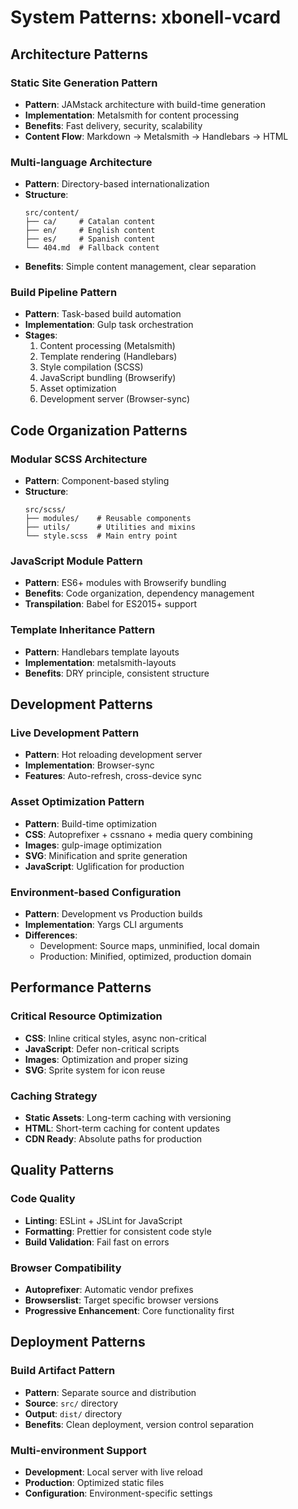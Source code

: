 # System Patterns: xbonell-vcard

## Architecture Patterns

### Static Site Generation Pattern
- **Pattern**: JAMstack architecture with build-time generation
- **Implementation**: Metalsmith for content processing
- **Benefits**: Fast delivery, security, scalability
- **Content Flow**: Markdown → Metalsmith → Handlebars → HTML

### Multi-language Architecture
- **Pattern**: Directory-based internationalization
- **Structure**: 
  ```
  src/content/
  ├── ca/     # Catalan content
  ├── en/     # English content
  ├── es/     # Spanish content
  └── 404.md  # Fallback content
  ```
- **Benefits**: Simple content management, clear separation

### Build Pipeline Pattern
- **Pattern**: Task-based build automation
- **Implementation**: Gulp task orchestration
- **Stages**:
  1. Content processing (Metalsmith)
  2. Template rendering (Handlebars)
  3. Style compilation (SCSS)
  4. JavaScript bundling (Browserify)
  5. Asset optimization
  6. Development server (Browser-sync)

## Code Organization Patterns

### Modular SCSS Architecture
- **Pattern**: Component-based styling
- **Structure**:
  ```
  src/scss/
  ├── modules/    # Reusable components
  ├── utils/      # Utilities and mixins
  └── style.scss  # Main entry point
  ```

### JavaScript Module Pattern
- **Pattern**: ES6+ modules with Browserify bundling
- **Benefits**: Code organization, dependency management
- **Transpilation**: Babel for ES2015+ support

### Template Inheritance Pattern
- **Pattern**: Handlebars template layouts
- **Implementation**: metalsmith-layouts
- **Benefits**: DRY principle, consistent structure

## Development Patterns

### Live Development Pattern
- **Pattern**: Hot reloading development server
- **Implementation**: Browser-sync
- **Features**: Auto-refresh, cross-device sync

### Asset Optimization Pattern
- **Pattern**: Build-time optimization
- **CSS**: Autoprefixer + cssnano + media query combining
- **Images**: gulp-image optimization
- **SVG**: Minification and sprite generation
- **JavaScript**: Uglification for production

### Environment-based Configuration
- **Pattern**: Development vs Production builds
- **Implementation**: Yargs CLI arguments
- **Differences**: 
  - Development: Source maps, unminified, local domain
  - Production: Minified, optimized, production domain

## Performance Patterns

### Critical Resource Optimization
- **CSS**: Inline critical styles, async non-critical
- **JavaScript**: Defer non-critical scripts
- **Images**: Optimization and proper sizing
- **SVG**: Sprite system for icon reuse

### Caching Strategy
- **Static Assets**: Long-term caching with versioning
- **HTML**: Short-term caching for content updates
- **CDN Ready**: Absolute paths for production

## Quality Patterns

### Code Quality
- **Linting**: ESLint + JSLint for JavaScript
- **Formatting**: Prettier for consistent code style
- **Build Validation**: Fail fast on errors

### Browser Compatibility
- **Autoprefixer**: Automatic vendor prefixes
- **Browserslist**: Target specific browser versions
- **Progressive Enhancement**: Core functionality first

## Deployment Patterns

### Build Artifact Pattern
- **Pattern**: Separate source and distribution
- **Source**: `src/` directory
- **Output**: `dist/` directory
- **Benefits**: Clean deployment, version control separation

### Multi-environment Support
- **Development**: Local server with live reload
- **Production**: Optimized static files
- **Configuration**: Environment-specific settings
